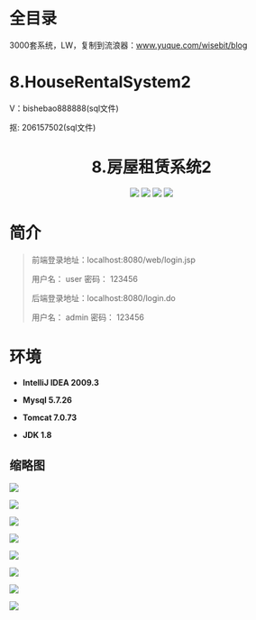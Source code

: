 # 全目录

3000套系统，LW，复制到流浪器：www.yuque.com/wisebit/blog

# 8.HouseRentalSystem2


<p>V：bishebao888888(sql文件)</p>
<p>抠: 206157502(sql文件)</p>

<p><h1 align="center">8.房屋租赁系统2</h1></p>

<p align="center">
	<img src="https://img.shields.io/badge/jdk-1.8-orange.svg"/>
    <img src="https://img.shields.io/badge/spring-5.x-lightgrey.svg"/>
    <img src="https://img.shields.io/badge/springmvc-3.x-blue.svg"/>
    <img src="https://img.shields.io/badge/mybatis-3.x-blue.svg"/>
</p>

# 简介
>
> 
>
> 前端登录地址：localhost:8080/web/login.jsp
>
> 用户名： user   密码： 123456
>
> 后端登录地址：localhost:8080/login.do
> 
> 用户名： admin   密码： 123456
>


# 环境

- <b>IntelliJ IDEA 2009.3</b>

- <b>Mysql 5.7.26</b>

- <b>Tomcat 7.0.73</b>

- <b>JDK 1.8</b>


## 缩略图

![](https://bitwise.oss-cn-heyuan.aliyuncs.com/2024/9/10/3f776057-637b-4bcc-95d5-3d19b85ad743.png)

![](https://bitwise.oss-cn-heyuan.aliyuncs.com/2024/9/10/8daa0bac-e4f4-41a4-9d76-04ea185b3a21.png)

![](https://bitwise.oss-cn-heyuan.aliyuncs.com/2024/9/10/2fba0968-fa04-46fa-94d1-eb1b3ac72e6f.png)

![](https://bitwise.oss-cn-heyuan.aliyuncs.com/2024/9/10/346652b3-777b-43dd-9427-0a32fc8f3f66.png)

![](https://bitwise.oss-cn-heyuan.aliyuncs.com/2024/9/10/dd7478ba-77ce-47cb-ae0c-c620daf57ecf.png)

![](https://bitwise.oss-cn-heyuan.aliyuncs.com/2024/9/10/31aa255f-cb63-4335-beba-d3f232e2c189.png)

![](https://bitwise.oss-cn-heyuan.aliyuncs.com/2024/9/10/36e155eb-6721-4488-ad2e-df79deb2de84.png)

![](https://bitwise.oss-cn-heyuan.aliyuncs.com/2024/9/10/319a90cf-930c-4ed4-9497-20e64a2e1efa.png)

